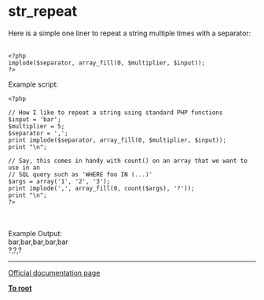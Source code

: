 # str_repeat



Here is a simple one liner to repeat a string multiple times with a separator:<br><br>

```
<?php
implode($separator, array_fill(0, $multiplier, $input));
?>
```


Example script:


```
<?php

// How I like to repeat a string using standard PHP functions
$input = 'bar';
$multiplier = 5;
$separator = ',';
print implode($separator, array_fill(0, $multiplier, $input));
print "\n";

// Say, this comes in handy with count() on an array that we want to use in an
// SQL query such as 'WHERE foo IN (...)'
$args = array('1', '2', '3');
print implode(',', array_fill(0, count($args), '?'));
print "\n";
?>
```
<br><br>Example Output:<br>bar,bar,bar,bar,bar<br>?,?,?  

---

[Official documentation page](https://www.php.net/manual/en/function.str-repeat.php)

**[To root](/README.md)**